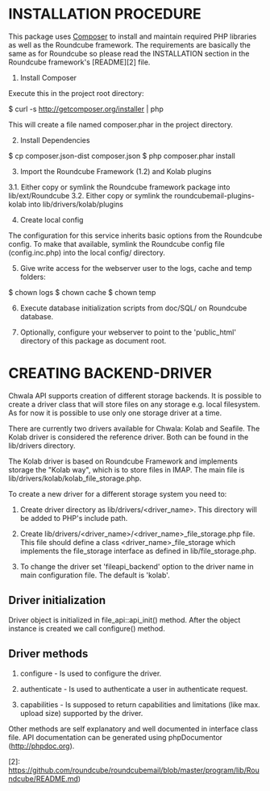 INSTALLATION PROCEDURE
======================

This package uses [Composer][1] to install and maintain required PHP libraries
as well as the Roundcube framework. The requirements are basically the same as
for Roundcube so please read the INSTALLATION section in the Roundcube
framework's [README][2] file.

1. Install Composer

Execute this in the project root directory:

$ curl -s http://getcomposer.org/installer | php

This will create a file named composer.phar in the project directory.

2. Install Dependencies

$ cp composer.json-dist composer.json
$ php composer.phar install

3. Import the Roundcube Framework (1.2) and Kolab plugins

3.1. Either copy or symlink the Roundcube framework package into lib/ext/Roundcube
3.2. Either copy or symlink the roundcubemail-plugins-kolab into lib/drivers/kolab/plugins

4. Create local config

The configuration for this service inherits basic options from the Roundcube
config. To make that available, symlink the Roundcube config file
(config.inc.php) into the local config/ directory.

5. Give write access for the webserver user to the logs, cache and temp folders:

$ chown <www-user> logs
$ chown <www-user> cache
$ chown <www-user> temp

6. Execute database initialization scripts from doc/SQL/ on Roundcube database.

7. Optionally, configure your webserver to point to the 'public_html' directory of this
package as document root.


CREATING BACKEND-DRIVER
=======================

Chwala API supports creation of different storage backends.
It is possible to create a driver class that will store files on
any storage e.g. local filesystem. As for now it is possible to use
only one storage driver at a time.

There are currently two drivers available for Chwala: Kolab and Seafile.
The Kolab driver is considered the reference driver. Both can be found
in the lib/drivers directory.

The Kolab driver is based on Roundcube Framework and implements storage
the "Kolab way", which is to store files in IMAP. The main file is
lib/drivers/kolab/kolab_file_storage.php.

To create a new driver for a different storage system you need to:

1. Create driver directory as lib/drivers/<driver_name>. This directory will be
   added to PHP's include path.

2. Create lib/drivers/<driver_name>/<driver_name>_file_storage.php file.
   This file should define a class <driver_name>_file_storage which
   implements the file_storage interface as defined in lib/file_storage.php.

3. To change the driver set 'fileapi_backend' option to the driver name
   in main configuration file. The default is 'kolab'.


Driver initialization
---------------------

Driver object is initialized in file_api::api_init() method.
After the object instance is created we call configure() method.


Driver methods
--------------

1. configure - Is used to configure the driver.

2. authenticate - Is used to authenticate a user in authenticate
   request.

3. capabilities - Is supposed to return capabilities and limitations
   (like max. upload size) supported by the driver.

Other methods are self explanatory and well documented in
interface class file. API documentation can be generated
using phpDocumentor (http://phpdoc.org).

[1]: http://getcomposer.org
[2]: https://github.com/roundcube/roundcubemail/blob/master/program/lib/Roundcube/README.md)
